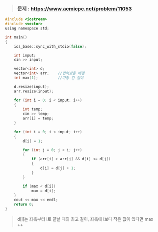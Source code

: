 >### 문제 : https://www.acmicpc.net/problem/11053
````c
#include <iostream>
#include <vector>
using namespace std;

int main()
{
	ios_base::sync_with_stdio(false);

	int input;
	cin >> input;

	vector<int> d;		
	vector<int> arr;	//입력받을 배열
	int max(1);			//가장 긴 길이

	d.resize(input);
	arr.resize(input);

	for (int i = 0; i < input; i++)
	{
		int temp;
		cin >> temp;
		arr[i] = temp;
	}

	for (int i = 0; i < input; i++)
	{
		d[i] = 1;

		for (int j = 0; j < i; j++)
		{
			if (arr[i] > arr[j] && d[i] <= d[j])
			{
				d[i] = d[j] + 1;
			}
		}

		if (max < d[i])
			max = d[i];
	}
	cout << max << endl;
	return 0;
}
````
> d[i]는 좌측부터 i로 끝날 때의 최고 길이, 좌측에 i보다 작은 값이 있다면 max ++